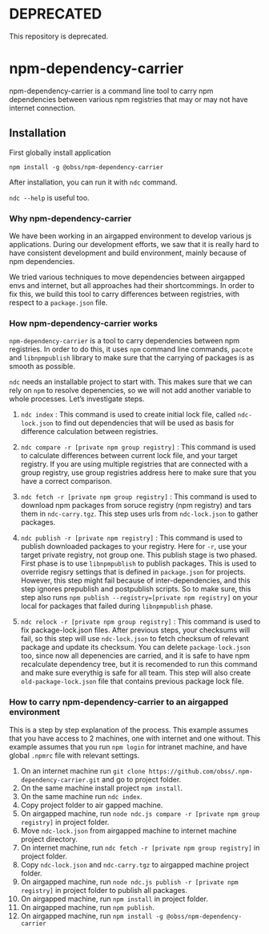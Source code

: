 # DEPRECATED

This repository is deprecated.

# npm-dependency-carrier

npm-dependency-carrier is a command line tool to carry npm dependencies between various npm registries that may or may not have internet connection.

## Installation
First globally install application

`npm install -g @obss/npm-dependency-carrier`

After installation, you can run it with `ndc` command.

`ndc --help` is useful too.

### Why npm-dependency-carrier

We have been working in an airgapped environment to develop various js applications. During our development efforts, we saw that it is really hard to have consistent development and build environment, mainly because of npm dependencies.

We tried various techniques to move dependencies between airgapped envs and internet, but all approaches had their shortcommings. In order to fix this, we build this tool to carry differences between registries, with respect to a `package.json` file.

### How npm-dependency-carrier works

`npm-dependency-carrier` is a tool to carry dependencies between npm registries. In order to do this, it uses `npm` command line commands, `pacote` and `libnpmpublish` library to make sure that the carrying of packages is as smooth as possible.

`ndc` needs an installable project to start with. This makes sure that we can rely on `npm` to resolve depenencies, so we will not add another variable to whole processes. Let’s investigate steps.

1. `ndc index` :
This command is used to create initial lock file, called `ndc-lock.json` to find out dependencies that will be used as basis for difference calculation between registries. 

2. `ndc compare -r [private npm group registry]` :
This command is used to calculate differences between current lock file, and your target registry. If you are using multiple registries that are connected with a group registry, use group registries address here to make sure that you have a correct comparison.

3. `ndc fetch -r [private npm group registry]` : This command is used to download npm packages from soruce registry (npm registry) and tars them in `ndc-carry.tgz`. This step uses urls from `ndc-lock.json` to gather packages.

4. `ndc publish -r [private npm registry]` : This command is used to publish downloaded packages to your registry. Here for `-r`, use your target private registry, not group one. This publish stage is two phased. First phase is to use `libnpmpublish` to publish packages. This is used to override regisry settings that is defined in `package.json` for projects. However, this step might fail because of inter-dependencies, and this step ignores prepublish and postpublish scripts. So to make sure, this step also runs `npm publish --registry=[private npm registry]` on your local for packages that failed during `libnpmpublish` phase.

5. `ndc relock -r [private npm group registry]` : This command is used to fix package-lock.json files. After previous steps, your checksums will fail, so this step will use `ndc-lock.json` to fetch checksum of relevant package and update its checksum. You can delete `package-lock.json` too, since now all depenencies are carried, and it is safe to have npm recalculate dependency tree, but it is recomended to run this command and make sure everythig is safe for all team. This step will also create `old-package-lock.json` file that contains previous package lock file.

### How to carry npm-dependency-carrier to an airgapped environment

This is a step by step explanation of the process. This example assumes that you have access to 2 machines, one with internet and one without. This example assumes that you run `npm login` for intranet machine, and have global `.npmrc` file with relevant settings.

1. On an internet machine run `git clone https://github.com/obss/.npm-dependency-carrier.git` and go to project folder.
2. On the same machine install project `npm install`.
3. On the same machine run `ndc index`.
4. Copy project folder to air gapped machine.
5. On airgapped machine, run `node ndc.js compare -r [private npm group registry]` in project folder.
6. Move `ndc-lock.json` from airgapped machine to internet machine project directory.
7. On internet machine, run `ndc fetch -r [private npm group registry]` in project folder.
8. Copy `ndc-lock.json` and `ndc-carry.tgz` to airgapped machine project folder.
9. On airgapped machine, run `node ndc.js publish -r [private npm registry]` in project folder to publish all packages.
10. On airgapped machine, run `npm install` in project folder.
11. On airgapped machine, run `npm publish`.
12. On airgapped machine, run `npm install -g @obss/npm-dependency-carrier`



